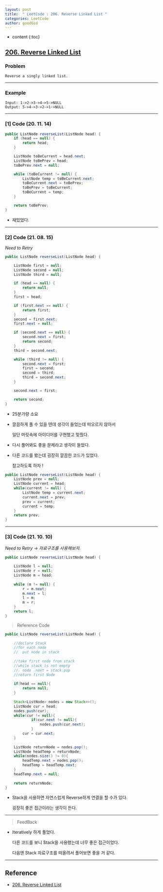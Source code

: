 ```yaml
---
layout: post
title:  " LeetCode : 206. Reverse Linked List "
categories: LeetCode
author: goodGid
---
```

* content
{:toc}

## [206. Reverse Linked List](https://leetcode.com/problems/reverse-linked-list/)

### Problem

```
Reverse a singly linked list.
```
 
---

### Example

```
Input: 1->2->3->4->5->NULL
Output: 5->4->3->2->1->NULL
```

---

### [1] Code (20. 11. 14)

``` java
public ListNode reverseList(ListNode head) {
    if (head == null) {
        return head;
    }

    ListNode toBeCurrent = head.next;
    ListNode toBePrev = head;
    toBePrev.next = null;

    while (toBeCurrent != null) {
        ListNode temp = toBeCurrent.next;
        toBeCurrent.next = toBePrev;
        toBePrev = toBeCurrent;
        toBeCurrent = temp;
    }

    return toBePrev;
}
```

* 재밌었다.

---

### [2] Code (21. 08. 15)

*Need to Retry*

``` java
public ListNode reverseList(ListNode head) {

    ListNode first = null;
    ListNode second = null;
    ListNode third = null;

    if (head == null) {
        return null;
    }
    first = head;

    if (first.next == null) {
        return first;
    }
    second = first.next;
    first.next = null;

    if (second.next == null) {
        second.next = first;
        return second;
    }
    third = second.next;

    while (third != null) {
        second.next = first;
        first = second;
        second = third;
        third = second.next;
    }

    second.next = first;

    return second;
}
```

* 25분가량 소요

* 깔끔하게 풀 수 있을 텐데 생각이 들었는데 떠오르지 않아서

  일단 머릿속에 아이디어를 구현했고 맞췄다.

* 다시 풀어봐도 좋을 문제라고 생각이 들었다.

* 다른 코드를 봤는데 굉장히 깔끔한 코드가 있었다. 

  참고하도록 하자 !

``` java
public ListNode reverseList(ListNode head) {
    ListNode prev = null;
    ListNode current = head;
    while(current != null) {
        ListNode temp = current.next;
        current.next = prev;
        prev = current;
        current = temp;
    }
    return prev;
}
```

---

### [3] Code (21. 10. 10)

*Need to Retry -> 자료구조를 사용해보자.*

``` java
public ListNode reverseList(ListNode head) {
    
    ListNode l = null;
    ListNode r = null;
    ListNode m = head;
    
    while (m != null) {
        r = m.next;
        m.next = l;
        l = m;
        m = r;
    }
    return l;
}
```

> Reference Code

``` java
public ListNode reverseList(ListNode head) {
    
    //declare Stack
    //for each node
    //  put node in stack
    
    //take first node from stack
    //while stack is not empty
    //. node .next = stack.pop
    //return first Node
    
    if(head == null){
        return null;
    }
    
    Stack<ListNode> nodes = new Stack<>();
    ListNode cur = head;
    nodes.push(cur);
    while(cur != null){
            if(cur.next != null){
                nodes.push(cur.next);
            }
        cur = cur.next;          
    }
    
    ListNode returnNode = nodes.pop();
    ListNode headTemp = returnNode;
    while(nodes.size() != 0){
        headTemp.next = nodes.pop();
        headTemp = headTemp.next;
    }
    headTemp.next = null;
    
    return returnNode;
}
```

* Stack을 사용하면 자연스럽게 Reverse하게 연결을 할 수가 있다.

  굉장히 좋은 접근이라는 생각이 든다.

---

> FeedBack

* Iteratively 하게 풀었다.

  다른 코드를 보니 Stack을 사용했는데 너무 좋은 접근이었다.

  다음엔 Stack 자료구조를 떠올려서 풀어보면 좋을 거 같다.

---

## Reference

* [206. Reverse Linked List](https://leetcode.com/problems/reverse-linked-list/)
